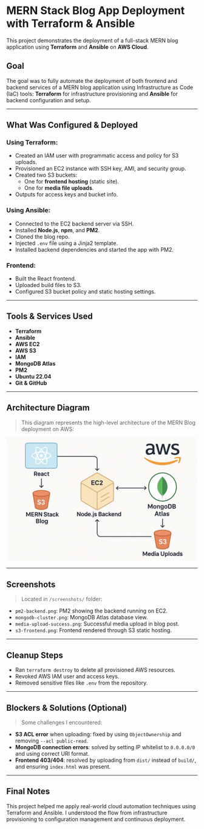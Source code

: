 # MERN Stack Blog App Deployment with Terraform & Ansible

This project demonstrates the deployment of a full-stack MERN blog application using **Terraform** and **Ansible** on **AWS Cloud**.

## Goal

The goal was to fully automate the deployment of both frontend and backend services of a MERN blog application using Infrastructure as Code (IaC) tools: **Terraform** for infrastructure provisioning and **Ansible** for backend configuration and setup.

---

## What Was Configured & Deployed

### Using **Terraform**:
- Created an IAM user with programmatic access and policy for S3 uploads.
- Provisioned an EC2 instance with SSH key, AMI, and security group.
- Created two S3 buckets:
  - One for **frontend hosting** (static site).
  - One for **media file uploads**.
- Outputs for access keys and bucket info.

### Using **Ansible**:
- Connected to the EC2 backend server via SSH.
- Installed **Node.js**, **npm**, and **PM2**.
- Cloned the blog repo.
- Injected `.env` file using a Jinja2 template.
- Installed backend dependencies and started the app with PM2.

### Frontend:
- Built the React frontend.
- Uploaded build files to S3.
- Configured S3 bucket policy and static hosting settings.

---

## Tools & Services Used

- **Terraform**
- **Ansible**
- **AWS EC2**
- **AWS S3**
- **IAM**
- **MongoDB Atlas**
- **PM2**
- **Ubuntu 22.04**
- **Git & GitHub**

---

## Architecture Diagram

> This diagram represents the high-level architecture of the MERN Blog deployment on AWS:

![Architecture](mern-deployment-architecture.JPG)

---

## Screenshots

> Located in `/screenshots/` folder:

- `pm2-backend.png`: PM2 showing the backend running on EC2.
- `mongodb-cluster.png`: MongoDB Atlas database view.
- `media-upload-success.png`: Successful media upload in blog post.
- `s3-frontend.png`: Frontend rendered through S3 static hosting.

---

## Cleanup Steps

- Ran `terraform destroy` to delete all provisioned AWS resources.
- Revoked AWS IAM user and access keys.
- Removed sensitive files like `.env` from the repository.

---

## Blockers & Solutions (Optional)

> Some challenges I encountered:

- **S3 ACL error** when uploading: fixed by using `ObjectOwnership` and removing `--acl public-read`.
- **MongoDB connection errors**: solved by setting IP whitelist to `0.0.0.0/0` and using correct URI format.
- **Frontend 403/404**: resolved by uploading from `dist/` instead of `build/`, and ensuring `index.html` was present.

---

## Final Notes

This project helped me apply real-world cloud automation techniques using Terraform and Ansible. I understood the flow from infrastructure provisioning to configuration management and continuous deployment.
